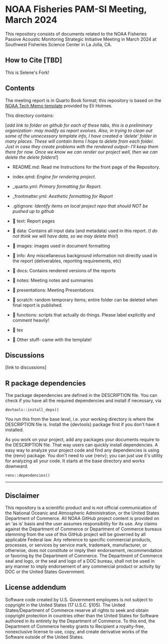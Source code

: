 # NOAA Fisheries PAM-SI Meeting, March 2024

This repository consists of documents related to the NOAA Fisheries Passive Acoustic Monitoring Strategic Initiative Meeting in March 2024 at Southwest Fisheries Science Center in La Jolla, CA.

## **How to Cite** \[TBD\]
This is Selene's Fork! 

## **Contents**

The meeting report is in Quarto Book format; this repository is based on the [NOAA Tech Memo template](https://github.com/nmfs-opensci/NOAA-tech-memo-template) provided by Eli Holmes.

This directory contains:

\[*add link to folder on github for each of these tabs, this is a preliminary organization- may modify as report evolves. Also, in trying to clean out some of the unnecessary template info, I have created a 'delete' folder in many places. These will contain items I hope to delete from each folder. Just in case they create problems with the rendered output– I'll keep them there for now. Once we know we can render our project well, then we can delete the delete folders!*\]

-   README.md: Read me Instructions for the front page of the Repository.

-   index.qmd: *Engine for rendering project.*

-   \_quarto.yml: *Primary* *formatting for Report.*

-   \_frontmatter.yml: *Aesthetic formatting for Report*

-   .gitignore: *Identify items on local project repo that should NOT be pushed up to github*

-   📁 text: Report pages

-   📁 data: Contains all input data (and metadata) used in this report. (*I do not think we will have data, so we may delete this!*)

-   📁 images: images used in document formatting

-   📁 info: Any miscellaneous background information not directly used in the report (deliverables, reporting requirements, etc)

-   📁 docs: Contains rendered versions of the reports

-   📁 notes: Meeting notes and summaries

-   📁 presentations: Meeting Presentations

-   📁 scratch: random temporary items; entire folder can be deleted when final report is published.

-   📁 functions: scripts that actually do things. Please label explicitly and comment heavily!

-   📁 tex

-   📁 Other stuff- came with the template!

## Discussions

\[link to discussions\]

## R package dependencies

The package dependencies are defined in the DESCRIPTION file. You can check if you have all the required dependencies and install if necessary, via

```         
devtools::install_deps()
```

You run this from the base level, i.e. your working directory is where the DESCRIPTION file is. Install the {devtools} package first if you don't have it installed.

As you work on your project, add any packages your documents require to the DESCRIPTION file. That way users can quickly install dependencies. A easy way to analyze your project code and find any dependencies is using the {renv} package. You don't need to use {renv}; you can just use it's utility for analyzing all your code. It starts at the base directory and works downward.

```         
renv::dependencies()
```

<hr>

## Disclaimer

This repository is a scientific product and is not official communication of the National Oceanic and Atmospheric Administration, or the United States Department of Commerce. All NOAA GitHub project content is provided on an ‘as is’ basis and the user assumes responsibility for its use. Any claims against the Department of Commerce or Department of Commerce bureaus stemming from the use of this GitHub project will be governed by all applicable Federal law. Any reference to specific commercial products, processes, or services by service mark, trademark, manufacturer, or otherwise, does not constitute or imply their endorsement, recommendation or favoring by the Department of Commerce. The Department of Commerce seal and logo, or the seal and logo of a DOC bureau, shall not be used in any manner to imply endorsement of any commercial product or activity by DOC or the United States Government.

## License addendum

Software code created by U.S. Government employees is not subject to copyright in the United States (17 U.S.C. §105). The United States/Department of Commerce reserve all rights to seek and obtain copyright protection in countries other than the United States for Software authored in its entirety by the Department of Commerce. To this end, the Department of Commerce hereby grants to Recipient a royalty-free, nonexclusive license to use, copy, and create derivative works of the Software outside of the United States.
